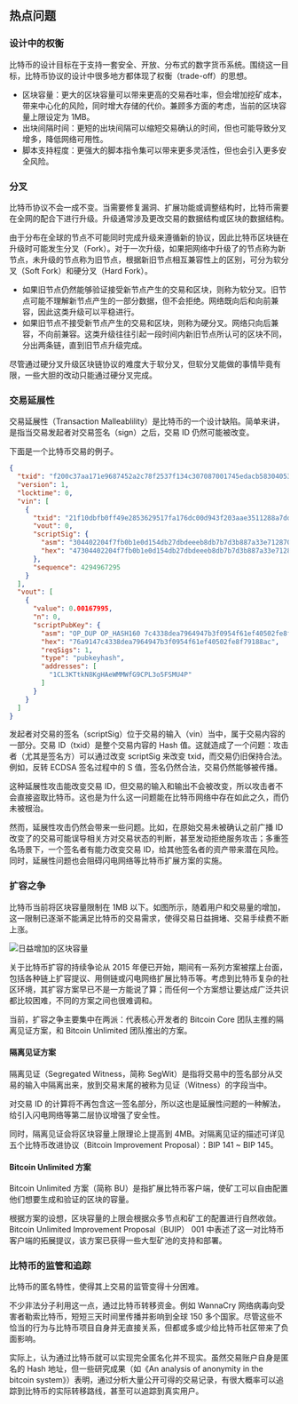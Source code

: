 ## 热点问题

### 设计中的权衡

比特币的设计目标在于支持一套安全、开放、分布式的数字货币系统。围绕这一目标，比特币协议的设计中很多地方都体现了权衡（trade-off）的思想。

* 区块容量：更大的区块容量可以带来更高的交易吞吐率，但会增加挖矿成本，带来中心化的风险，同时增大存储的代价。兼顾多方面的考虑，当前的区块容量上限设定为 1MB。
* 出块间隔时间：更短的出块间隔可以缩短交易确认的时间，但也可能导致分叉增多，降低网络可用性。
* 脚本支持程度：更强大的脚本指令集可以带来更多灵活性，但也会引入更多安全风险。

### 分叉

比特币协议不会一成不变。当需要修复漏洞、扩展功能或调整结构时，比特币需要在全网的配合下进行升级。升级通常涉及更改交易的数据结构或区块的数据结构。

由于分布在全球的节点不可能同时完成升级来遵循新的协议，因此比特币区块链在升级时可能发生分叉（Fork）。对于一次升级，如果把网络中升级了的节点称为新节点，未升级的节点称为旧节点，根据新旧节点相互兼容性上的区别，可分为软分叉（Soft Fork）和硬分叉（Hard Fork）。

* 如果旧节点仍然能够验证接受新节点产生的交易和区块，则称为软分叉。旧节点可能不理解新节点产生的一部分数据，但不会拒绝。网络既向后和向前兼容，因此这类升级可以平稳进行。
* 如果旧节点不接受新节点产生的交易和区块，则称为硬分叉。网络只向后兼容，不向前兼容。这类升级往往引起一段时间内新旧节点所认可的区块不同，分出两条链，直到旧节点升级完成。

尽管通过硬分叉升级区块链协议的难度大于软分叉，但软分叉能做的事情毕竟有限，一些大胆的改动只能通过硬分叉完成。

### 交易延展性

交易延展性（Transaction Malleablility）是比特币的一个设计缺陷。简单来讲，是指当交易发起者对交易签名（sign）之后，交易 ID 仍然可能被改变。

下面是一个比特币交易的例子。

```json
{
  "txid": "f200c37aa171e9687452a2c78f2537f134c307087001745edacb58304053db20",
  "version": 1,
  "locktime": 0,
  "vin": [
    {
      "txid": "21f10dbfb0ff49e2853629517fa176dc00d943f203aae3511288a7dd89280ac2",
      "vout": 0,
      "scriptSig": {
        "asm": "304402204f7fb0b1e0d154db27dbdeeeb8db7b7d3b887a33e712870503438d8be2d66a0102204782a2714215dc0d581e1d435b41bc6eced2c213c9ba0f993e7fcf468bb5d311[ALL] 025840d511c4bc6690916270a54a6e9290fab687f512c18eb2df0428fa69a26299",
        "hex": "47304402204f7fb0b1e0d154db27dbdeeeb8db7b7d3b887a33e712870503438d8be2d66a0102204782a2714215dc0d581e1d435b41bc6eced2c213c9ba0f993e7fcf468bb5d3110121025840d511c4bc6690916270a54a6e9290fab687f512c18eb2df0428fa69a26299"
      },
      "sequence": 4294967295
    }
  ],
  "vout": [
    {
      "value": 0.00167995,
      "n": 0,
      "scriptPubKey": {
        "asm": "OP_DUP OP_HASH160 7c4338dea7964947b3f0954f61ef40502fe8f791 OP_EQUALVERIFY OP_CHECKSIG",
        "hex": "76a9147c4338dea7964947b3f0954f61ef40502fe8f79188ac",
        "reqSigs": 1,
        "type": "pubkeyhash",
        "addresses": [
          "1CL3KTtkN8KgHAeWMMWfG9CPL3o5FSMU4P"
        ]
      }
    }
  ]
}
```

发起者对交易的签名（scriptSig）位于交易的输入（vin）当中，属于交易内容的一部分。交易 ID（txid）是整个交易内容的 Hash 值。这就造成了一个问题：攻击者（尤其是签名方）可以通过改变 scriptSig 来改变 txid，而交易仍旧保持合法。例如，反转 ECDSA 签名过程中的 S 值，签名仍然合法，交易仍然能够被传播。

这种延展性攻击能改变交易 ID，但交易的输入和输出不会被改变，所以攻击者不会直接盗取比特币。这也是为什么这一问题能在比特币网络中存在如此之久，而仍未被根治。

然而，延展性攻击仍然会带来一些问题。比如，在原始交易未被确认之前广播 ID 改变了的交易可能误导相关方对交易状态的判断，甚至发动拒绝服务攻击；多重签名场景下，一个签名者有能力改变交易 ID，给其他签名者的资产带来潜在风险。同时，延展性问题也会阻碍闪电网络等比特币扩展方案的实施。

### 扩容之争

比特币当前将区块容量限制在 1MB 以下。如图所示，随着用户和交易量的增加，这一限制已逐渐不能满足比特币的交易需求，使得交易日益拥堵、交易手续费不断上涨。

![日益增加的区块容量](http://static.uv-w.com/blockchain_guide/images/block_size.png)

关于比特币扩容的持续争论从 2015 年便已开始，期间有一系列方案被摆上台面，包括各种链上扩容提议、用侧链或闪电网络扩展比特币等。考虑到比特币复杂的社区环境，其扩容方案早已不是一方能说了算；而任何一个方案想让要达成广泛共识都比较困难，不同的方案之间也很难调和。

当前，扩容之争主要集中在两派：代表核心开发者的 Bitcoin Core 团队主推的隔离见证方案，和 Bitcoin Unlimited 团队推出的方案。

#### 隔离见证方案

隔离见证（Segregated Witness，简称 SegWit）是指将交易中的签名部分从交易的输入中隔离出来，放到交易末尾的被称为见证（Witness）的字段当中。

对交易 ID 的计算将不再包含这一签名部分，所以这也是延展性问题的一种解法，给引入闪电网络等第二层协议增强了安全性。

同时，隔离见证会将区块容量上限理论上提高到 4MB。对隔离见证的描述可详见五个比特币改进协议（Bitcoin Improvement Proposal）：BIP 141 ~ BIP 145。

#### Bitcoin Unlimited 方案

Bitcoin Unlimited 方案（简称 BU）是指扩展比特币客户端，使矿工可以自由配置他们想要生成和验证的区块的容量。

根据方案的设想，区块容量的上限会根据众多节点和矿工的配置进行自然收敛。Bitcoin Unlimited Improvement Proposal（BUIP） 001 中表述了这一对比特币客户端的拓展提议，该方案已获得一些大型矿池的支持和部署。

### 比特币的监管和追踪

比特币的匿名特性，使得其上交易的监管变得十分困难。

不少非法分子利用这一点，通过比特币转移资金。例如 WannaCry 网络病毒向受害者勒索比特币，短短三天时间里传播并影响到全球 150 多个国家。尽管这些不恰当的行为与比特币项目自身并无直接关系，但都或多或少给比特币社区带来了负面影响。

实际上，认为通过比特币就可以实现完全匿名化并不现实。虽然交易账户自身是匿名的 Hash 地址，但一些研究成果（如《An analysis of anonymity in the bitcoin system》）表明，通过分析大量公开可得的交易记录，有很大概率可以追踪到比特币的实际转移路线，甚至可以追踪到真实用户。

